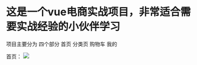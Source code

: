 # 这是一个vue电商实战项目，非常适合需要实战经验的小伙伴学习
项目主要分为 四个部分 首页 分类页 购物车 我的

首页：
![](https://ae01.alicdn.com/kf/Hd11643058837467f800137410afed82dI.jpg)


